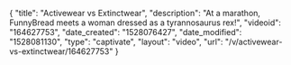 {
    "title": "Activewear vs Extinctwear",
    "description": "At a marathon, FunnyBread meets a woman dressed as a tyrannosaurus rex!",
    "videoid": "164627753",
    "date_created": "1528076427",
    "date_modified": "1528081130",
    "type": "captivate",
    "layout": "video",
    "url": "\/v\/activewear-vs-extinctwear\/164627753"
}